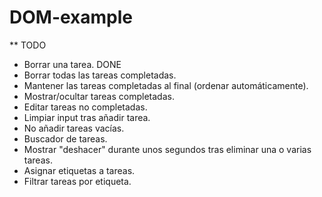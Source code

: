 # DOM-example
** TODO
* Borrar una tarea. DONE
* Borrar todas las tareas completadas.
* Mantener las tareas completadas al final (ordenar automáticamente).
* Mostrar/ocultar tareas completadas.
* Editar tareas no completadas.
* Limpiar input tras añadir tarea.
* No añadir tareas vacías.
* Buscador de tareas.
* Mostrar "deshacer" durante unos segundos tras eliminar una o varias tareas.
* Asignar etiquetas a tareas.
* Filtrar tareas por etiqueta.